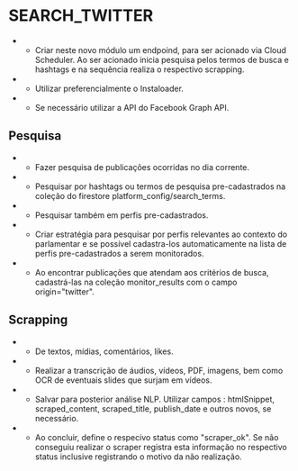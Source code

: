 # SEARCH_TWITTER

* - Criar neste novo módulo um endpoind, para ser acionado via Cloud Scheduler. Ao ser acionado inicia pesquisa pelos termos de busca e hashtags e na sequência realiza o respectivo scrapping.
* - Utilizar preferencialmente o Instaloader.
* - Se necessário utilizar a API do Facebook Graph API.

## Pesquisa
* - Fazer pesquisa de publicações ocorridas no dia corrente.
* - Pesquisar por hashtags ou termos de pesquisa pre-cadastrados na coleção do firestore platform_config/search_terms.
* - Pesquisar também em perfis pre-cadastrados. 
* - Criar estratégia para pesquisar por perfis relevantes ao contexto do parlamentar e se possível cadastra-los automaticamente na lista de perfis pre-cadastrados a serem monitorados.
* - Ao encontrar publicações que atendam aos critérios de busca, cadastrá-las na coleção monitor_results com o campo origin="twitter".

## Scrapping
  * - De textos, mídias, comentários, likes.
  * - Realizar a transcrição de áudios, vídeos, PDF, imagens, bem como OCR de eventuais slides que surjam em vídeos.
  * - Salvar para posterior análise NLP. Utilizar campos : htmlSnippet, scraped_content, scraped_title, publish_date e outros novos, se necessário.    
  * - Ao concluir, define o respecivo status como "scraper_ok". Se não conseguiu realizar o scraper registra esta informação no respectivo status inclusive registrando o motivo da não realização.
